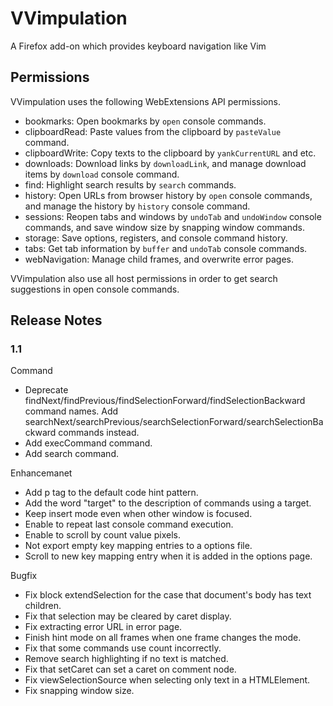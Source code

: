 # VVimpulation
A Firefox add-on which provides keyboard navigation like Vim

## Permissions

VVimpulation uses the following WebExtensions API permissions.

- bookmarks: Open bookmarks by `open` console commands.
- clipboardRead: Paste values from the clipboard by `pasteValue` command.
- clipboardWrite: Copy texts to the clipboard by `yankCurrentURL` and etc.
- downloads: Download links by `downloadLink`, and manage download items by `download` console command.
- find: Highlight search results by `search` commands.
- history: Open URLs from browser history by `open` console commands, and manage the history by `history` console command.
- sessions: Reopen tabs and windows by `undoTab` and `undoWindow` console commands, and save window size by snapping window commands.
- storage: Save options, registers, and console command history.
- tabs: Get tab information by `buffer` and `undoTab` console commands.
- webNavigation: Manage child frames, and overwrite error pages.

VVimpulation also use all host permissions in order to get search suggestions in open console commands.

## Release Notes

### 1.1

Command
- Deprecate findNext/findPrevious/findSelectionForward/findSelectionBackward command names. Add searchNext/searchPrevious/searchSelectionForward/searchSelectionBackward commands instead.
- Add execCommand command.
- Add search command.

Enhancemanet
- Add p tag to the default code hint pattern.
- Add the word "target" to the description of commands using a target.
- Keep insert mode even when other window is focused.
- Enable to repeat last console command execution.
- Enable to scroll by count value pixels.
- Not export empty key mapping entries to a options file.
- Scroll to new key mapping entry when it is added in the options page.

Bugfix
- Fix block extendSelection for the case that document's body has text children.
- Fix that selection may be cleared by caret display.
- Fix extracting error URL in error page.
- Finish hint mode on all frames when one frame changes the mode.
- Fix that some commands use count incorrectly.
- Remove search highlighting if no text is matched.
- Fix that setCaret can set a caret on comment node.
- Fix viewSelectionSource when selecting only text in a HTMLElement.
- Fix snapping window size.

